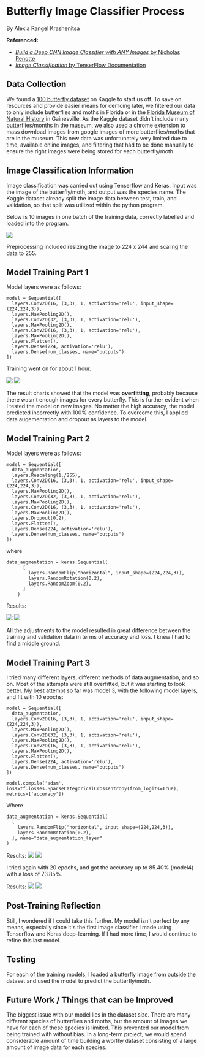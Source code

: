 # Butterfly Image Classifier Process
By Alexia Rangel Krashenitsa

**Referenced:**
* [*Build a Deep CNN Image Classifier with ANY Images* by Nicholas Renotte](https://https://youtu.be/jztwpsIzEGc?si=q6WQdeSIJ3_AtLl4)
* [*Image Classification* by TenserFlow Documentation](https://https://www.tensorflow.org/tutorials/images/classification#compile_and_train_the_model)

## **Data Collection**
We found a [100 butterfly dataset](https://https://www.kaggle.com/datasets/gpiosenka/butterfly-images40-species) on Kaggle to start us off. To save on resources and provide easier means for demoing later, we filtered our data to only include butterflies and moths in Florida or in the [Florida Museum of Natural History](https://https://www.floridamuseum.ufl.edu/exhibits/butterfly-rainforest/searchable-id-gallery/) in Gainesville. As the Kaggle dataset didn't include many butterflies/months in the museum, we also used a chrome extension to mass download images from google images of more butterflies/moths that are in the museum. This new data was unfortunately very limited due to time, available online images, and filtering that had to be done manually to ensure the right images were being stored for each butterfly/moth. 

## **Image Classification Information**
Image classification was carried out using Tenserflow and Keras. Input was the image of the butterfly/moth, and output was the species name. The Kaggle dataset already split the image data between test, train, and validation, so that split was utilized within the python program.

Below is 10 images in one batch of the training data, correctly labelled and loaded into the program. 

![](https://hackmd.io/_uploads/Skib4sOb6.png)

Preprocessing included resizing the image to 224 x 244 and scaling the data to 255. 


## **Model Training Part 1**
Model layers were as follows:

    model = Sequential([
      layers.Conv2D(16, (3,3), 1, activation='relu', input_shape=(224,224,3)),
      layers.MaxPooling2D(),
      layers.Conv2D(32, (3,3), 1, activation='relu'),
      layers.MaxPooling2D(),
      layers.Conv2D(16, (3,3), 1, activation='relu'),
      layers.MaxPooling2D(),
      layers.Flatten(),
      layers.Dense(224, activation='relu'),
      layers.Dense(num_classes, name="outputs")
    ])


Training went on for about 1 hour. 

![](https://hackmd.io/_uploads/S1hV09db6.png)
![](https://hackmd.io/_uploads/SJxrCquWT.png)

The result charts showed that the model was **overfitting**, probably because there wasn't enough images for every butterfly. This is further evident when I tested the model on new images. No matter the high accuracy, the model predicted incorrectly with 100% confidence. To overcome this, I applied data augementation and dropout as layers to the model. 

## **Model Training Part 2**

Model layers were as follows:

    model = Sequential([
      data_augmentation,
      layers.Rescaling(1./255),
      layers.Conv2D(16, (3,3), 1, activation='relu', input_shape=(224,224,3)),
      layers.MaxPooling2D(),
      layers.Conv2D(32, (3,3), 1, activation='relu'),
      layers.MaxPooling2D(),
      layers.Conv2D(16, (3,3), 1, activation='relu'),
      layers.MaxPooling2D(),
      layers.Dropout(0.2),
      layers.Flatten(),
      layers.Dense(224, activation='relu'),
      layers.Dense(num_classes, name="outputs")
    ])
    
where
```
data_augmentation = keras.Sequential(
      [
        layers.RandomFlip("horizontal", input_shape=(224,224,3)),
        layers.RandomRotation(0.2),
        layers.RandomZoom(0.2),
      ]
    )
```

Results:

![](https://hackmd.io/_uploads/rJfYQoYZp.png)
![](https://hackmd.io/_uploads/HyFKQiKb6.png)

All the adjustments to the model resulted in great difference between the training and validation data in terms of accuracy and loss. I knew I had to find a middle ground.


## **Model Training Part 3**
I tried many different layers, different methods of data augmentation, and so on. Most of the attempts were still overfitted, but it was starting to look better. My best attempt so far was model 3, with the following model layers, and fit with 10 epochs:

```
model = Sequential([
  data_augmentation,
  layers.Conv2D(16, (3,3), 1, activation='relu', input_shape=(224,224,3)),
  layers.MaxPooling2D(),
  layers.Conv2D(32, (3,3), 1, activation='relu'),
  layers.MaxPooling2D(),
  layers.Conv2D(16, (3,3), 1, activation='relu'),
  layers.MaxPooling2D(),
  layers.Flatten(),
  layers.Dense(224, activation='relu'),
  layers.Dense(num_classes, name="outputs")
])

model.compile('adam', loss=tf.losses.SparseCategoricalCrossentropy(from_logits=True), metrics=['accuracy'])
```
Where

```
data_augmentation = keras.Sequential(
  [
    layers.RandomFlip("horizontal", input_shape=(224,224,3)),
    layers.RandomRotation(0.2),
  ], name="data_augmentation_layer"
)
```

Results:
![](https://hackmd.io/_uploads/Bky0ViFWa.png)
![](https://hackmd.io/_uploads/BkSCVoFWp.png)

I tried again with 20 epochs, and got the accuracy up to 85.40% (model4) with a loss of 73.85%. 

Results:
![](https://hackmd.io/_uploads/SJzjTnt-T.png)
![](https://hackmd.io/_uploads/SkPsThtWp.png)

## **Post-Training Reflection**
Still, I wondered if I could take this further. My model isn't perfect by any means, especially since it's the first image classifier I made using Tenserflow and Keras deep-learning. If I had more time, I would continue to refine this last model. 

## **Testing**
For each of the training models, I loaded a butterfly image from outside the dataset and used the model to predict the butterfly/moth. 

## **Future Work / Things that can be Improved**
The biggest issue with our model lies in the dataset size. There are many different species of butterflies and moths, but the amount of images we have for each of these species is limited. This prevented our model from being trained with without bias. In a long-term project, we would spend considerable amount of time building a worthy dataset consisting of a large amount of image data for each species. 